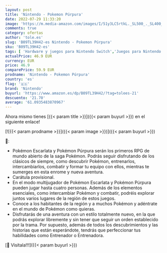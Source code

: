 ```yaml
---
layout: post
title: 'Nintendo - Pokemon Púrpura'
date: 2022-07-29 11:33:20
image: 'https://m.media-amazon.com/images/I/51y3LC5rtkL._SL500_._SL400_.jpg'
comments: true
category: ofertas
author: 'tole.es'
slug: 'B09TL39H42-es Nintendo - Pokemon Púrpura'
sku: 'B09TL39H42-es'
tags: [ 'Hardware y juegos para Nintendo Switch','Juegos para Nintendo Switch','Videojuegos','nintendo','🇪🇸', ]
actualPrice: 46.9 EUR
currency: EUR
price: 46.9
comparePrice: 59.9 EUR
prodname: 'Nintendo - Pokemon Púrpura'
country: 'es'
flag: '🇪🇸'
brand: 'Nintendo'
buyurl: 'https://www.amazon.es/dp/B09TL39H42/?tag=tolees-21'
descuento: '21.70'
average: '61.0935483870967'
---
```


Ahora mismo tienes [{{< param title >}}]({{< param buyurl >}}) en el siguiente enlace!

[![{{< param prodname >}}]({{< param image >}})]({{< param buyurl >}})

🔎:

- Pokémon Escarlata y Pokémon Púrpura serán los primeros RPG de mundo abierto de la saga Pokémon. Podrás seguir disfrutando de los clásicos de siempre, como descubrir Pokémon, entrenarlos, intercambiarlos, combatir y formar tu equipo con ellos, mientras te sumerges en esta enrome y nueva aventura.
- Carátula provisional.
- En el modo multijugador de Pokémon Escarlata y Pokémon Púrpura pueden jugar hasta cuatro personas.​ Además de los elementos esenciales, como intercambiar Pokémon y combatir, podréis explorar juntos varios lugares de la región de estos juegos.
- Conoce a los habitantes de la región y a muchos Pokémon y adéntrate en el mundo de Pokémon como quieras.
- Disfrutarás de una aventura con un estilo totalmente nuevo, en la que podrás explorar libremente y sin tener que seguir un orden establecido por la trama. Por supuesto, además de todos los descubrimientos y las historias que están esperándote, tendrás que perfeccionar tus habilidades como Entrenador o Entrenadora.

[🛒 Visítala!!!]({{< param buyurl >}})
